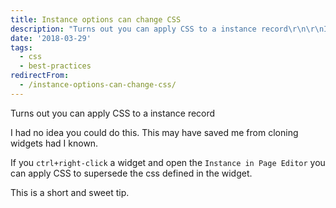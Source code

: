 ```yaml
---
title: Instance options can change CSS
description: "Turns out you can apply CSS to a instance record\r\n\r\nI had no idea you could do this. This may have saved me from cloning widgets had I known.\r\n\r\nIf you\_ctrl+..."
date: '2018-03-29'
tags:
  - css
  - best-practices
redirectFrom:
  - /instance-options-can-change-css/
---
```


<!--StartFragment-->

Turns out you can apply CSS to a instance record

I had no idea you could do this. This may have saved me from cloning widgets had I known.

If you `ctrl+right-click` a widget and open the `Instance in Page Editor` you can apply CSS to supersede the css defined in the widget.

This is a short and sweet tip.

<!--EndFragment-->